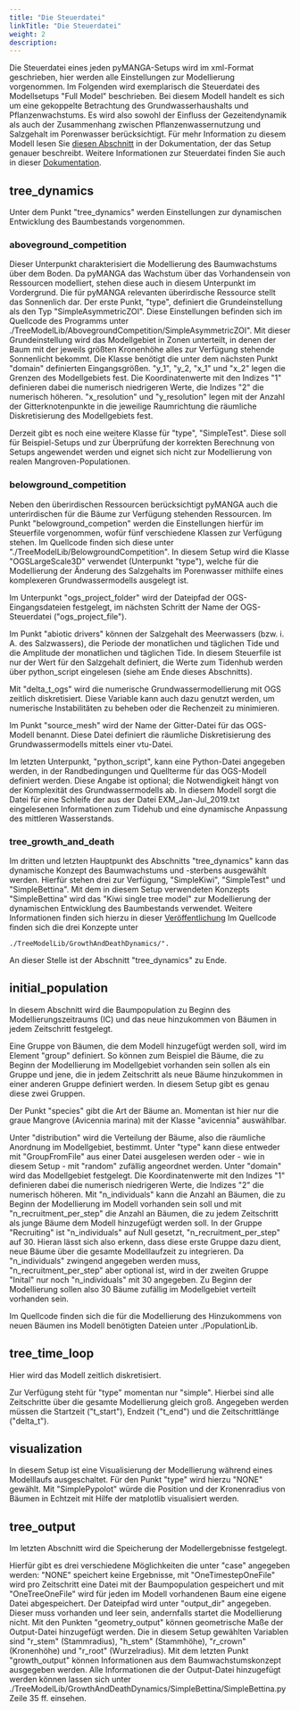 ```yaml
---
title: "Die Steuerdatei"
linkTitle: "Die Steuerdatei"
weight: 2
description:
---
```

Die Steuerdatei eines jeden pyMANGA-Setups wird im xml-Format geschrieben, hier werden alle Einstellungen zur Modellierung vorgenommen.
Im Folgenden wird exemplarisch die Steuerdatei des Modellsetups "Full Model" beschrieben.
Bei diesem Modell handelt es sich um eine gekoppelte Betrachtung des Grundwasserhaushalts und Pflanzenwachstums.
Es wird also sowohl der Einfluss der Gezeitendynamik als auch der Zusammenhang zwischen Pflanzenwassernutzung und Salzgehalt im Porenwasser berücksichtigt.
Für mehr Information zu diesem Modell lesen Sie <a href="/de/docs/beispielmodell_exmouth_gulf/" target="_blank">diesen Abschnitt</a> in der Dokumentation, der das Setup genauer beschreibt.
Weitere Informationen zur Steuerdatei finden Sie auch in dieser <a href="https://jbathmann.github.io/pyMANGA/project_dox__MangaProject__MangaProject.html" target="_blank">Dokumentation</a>.

## tree_dynamics

Unter dem Punkt "tree_dynamics" werden Einstellungen zur dynamischen Entwicklung des Baumbestands vorgenommen.

### aboveground_competition

Dieser Unterpunkt charakterisiert die Modellierung des Baumwachstums über dem Boden.
Da pyMANGA das Wachstum über das Vorhandensein von Ressourcen modelliert, stehen diese auch in diesem Unterpunkt im Vordergrund.
Die für pyMANGA relevanten überirdische Ressource stellt das Sonnenlich dar.
Der erste Punkt, "type", definiert die Grundeinstellung als den Typ "SimpleAsymmetricZOI".
Diese Einstellungen befinden sich im Quellcode des Programms unter ./TreeModelLib/AbovegroundCompetition/SimpleAsymmetricZOI".
Mit dieser Grundeinstellung wird das Modellgebiet in Zonen unterteilt, in denen der Baum mit der jeweils größten Kronenhöhe alles zur Verfügung stehende Sonnenlicht bekommt.
Die Klasse benötigt die unter dem nächsten Punkt "domain" definierten Eingangsgrößen.
"y_1", "y_2, "x_1" und "x_2" legen die Grenzen des Modellgebiets fest.
Die Koordinatenwerte mit den Indizes "1" definieren dabei die numerisch niedrigeren Werte, die Indizes "2" die numerisch höheren.
"x_resolution" und "y_resolution" legen mit der Anzahl der Gitterknotenpunkte in die jeweilige Raumrichtung die räumliche Diskretisierung des Modellgebiets fest.

Derzeit gibt es noch eine weitere Klasse für "type", "SimpleTest".
Diese soll für Beispiel-Setups und zur Überprüfung der korrekten Berechnung von Setups angewendet werden und eignet sich nicht zur Modellierung von realen Mangroven-Populationen.

### belowground_competition

Neben den überirdischen Ressourcen berücksichtigt pyMANGA auch die unterirdischen für die Bäume zur Verfügung stehenden Ressourcen.
Im Punkt "belowground_competion" werden die Einstellungen hierfür im Steuerfile vorgenommen, wofür fünf verschiedene Klassen zur Verfügung stehen.
Im Quellcode finden sich diese unter "./TreeModelLib/BelowgroundCompetition".
In diesem Setup wird die Klasse "OGSLargeScale3D" verwendet (Unterpunkt "type"), welche für die Modellierung der Änderung des Salzgehalts im Porenwasser mithilfe eines komplexeren Grundwassermodells ausgelegt ist. 

Im Unterpunkt "ogs_project_folder" wird der Dateipfad der OGS-Eingangsdateien festgelegt, im nächsten Schritt der Name der OGS-Steuerdatei ("ogs_project_file").

Im Punkt "abiotic drivers" können der Salzgehalt des Meerwassers (bzw. i. A. des Salzwassers), die Periode der monatlichen und täglichen Tide und die Amplitude der monatlichen und täglichen Tide.
In diesem Steuerfile ist nur der Wert für den Salzgehalt definiert, die Werte zum Tidenhub werden über python_script eingelesen (siehe am Ende dieses Abschnitts).

Mit "delta_t_ogs" wird die numerische Grundwassermodellierung mit OGS zeitlich diskretisiert.
Diese Variable kann auch dazu genutzt werden, um numerische Instabilitäten zu beheben oder die Rechenzeit zu minimieren.

Im Punkt "source_mesh" wird der Name der Gitter-Datei für das OGS-Modell benannt.
Diese Datei definiert die räumliche Diskretisierung des Grundwassermodells mittels einer vtu-Datei.

Im letzten Unterpunkt, "python_script", kann eine Python-Datei angegeben werden, in der Randbedingungen und Quellterme für das OGS-Modell definiert werden.
Diese Angabe ist optional; die Notwendigkeit hängt von der Komplexität des Grundwassermodells ab.
In diesem Modell sorgt die Datei für eine Schleife der aus der Datei EXM_Jan-Jul_2019.txt eingelesenen Informationen zum Tidehub und eine dynamische Anpassung des mittleren Wasserstands.

### tree_growth_and_death

Im dritten und letzten Hauptpunkt des Abschnitts "tree_dynamics" kann das dynamische Konzept des Baumwachstums und -sterbens ausgewählt werden.
Hierfür stehen drei zur Verfügung, "SimpleKiwi", "SimpleTest" und "SimpleBettina".
Mit dem in diesem Setup verwendeten Konzepts "SimpleBettina" wird das "Kiwi single tree model" zur Modellierung der dynamischen Entwicklung des Baumbestands verwendet.
Weitere Informationen finden sich hierzu in dieser <a href="https://doi.org/10.1016/j.ecolmodel.2018.10.005"> Veröffentlichung</a> Im Quellcode finden sich die drei Konzepte unter 

	./TreeModelLib/GrowthAndDeathDynamics/".



An dieser Stelle ist der Abschnitt "tree_dynamics" zu Ende. 

## initial_population

In diesem Abschnitt wird die Baumpopulation zu Beginn des Modellierungszeitraums (IC) und das neue hinzukommen von Bäumen in jedem Zeitschritt festgelegt.


Eine Gruppe von Bäumen, die dem Modell hinzugefügt werden soll, wird im Element "group" definiert.
So können zum Beispiel die Bäume, die zu Beginn der Modellierung im Modellgebiet vorhanden sein sollen als ein Gruppe und jene, die in jedem Zeitschritt als neue Bäume hinzukommen in einer anderen Gruppe definiert werden.
In diesem Setup gibt es genau diese zwei Gruppen.

Der Punkt "species" gibt die Art der Bäume an.
Momentan ist hier nur die graue Mangrove (Avicennia marina) mit der Klasse "avicennia" auswählbar.

Unter "distribution" wird die Verteilung der Bäume, also die räumliche Anordnung im Modellgebiet, bestimmt.
Unter "type" kann diese entweder mit "GroupFromFile" aus einer Datei ausgelesen werden oder - wie in diesem Setup - mit "random" zufällig angeordnet werden.
Unter "domain" wird das Modellgebiet festgelegt.
Die Koordinatenwerte mit den Indizes "1" definieren dabei die numerisch niedrigeren Werte, die Indizes "2" die numerisch höheren.
Mit "n_individuals" kann die Anzahl an Bäumen, die zu Beginn der Modellierung im Modell vorhanden sein soll und mit "n_recruitment_per_step" die Anzahl an Bäumen, die zu jedem Zeitschritt als junge Bäume dem Modell hinzugefügt werden soll.
In der Gruppe "Recruiting" ist "n_individuals" auf Null gesetzt, "n_recruitment_per_step" auf 30.
Hieran lässt sich also erkenn, dass diese erste Gruppe dazu dient, neue Bäume über die gesamte Modelllaufzeit zu integrieren.
Da "n_individuals" zwingend angegeben werden muss, "n_recruitment_per_step" aber optional ist, wird in der zweiten Gruppe "Inital" nur noch "n_individuals" mit 30 angegeben.
Zu Beginn der Modellierung sollen also 30 Bäume zufällig im Modellgebiet verteilt vorhanden sein.

Im Quellcode finden sich die für die Modellierung des Hinzukommens von neuen Bäumen ins Modell benötigten Dateien unter ./PopulationLib. 

## tree_time_loop

Hier wird das Modell zeitlich diskretisiert.

Zur Verfügung steht für "type" momentan nur "simple".
Hierbei sind alle Zeitschritte über die gesamte Modellierung gleich groß.
Angegeben werden müssen die Startzeit ("t_start"), Endzeit ("t_end") und die Zeitschrittlänge ("delta_t").

## visualization

In diesem Setup ist eine Visualisierung der Modellierung während eines Modelllaufs ausgeschaltet.
Für den Punkt "type" wird hierzu "NONE" gewählt.
Mit "SimplePypolot" würde die Position und der Kronenradius von Bäumen in Echtzeit mit Hilfe der matplotlib visualisiert werden.

## tree_output

Im letzten Abschnitt wird die Speicherung der Modellergebnisse festgelegt.

Hierfür gibt es drei verschiedene Möglichkeiten die unter "case" angegeben werden: "NONE" speichert keine Ergebnisse, mit "OneTimestepOneFile" wird pro Zeitschritt eine Datei mit der Baumpopulation gespeichert und mit "OneTreeOneFile" wird für jeden im Modell vorhandenen Baum eine eigene Datei abgespeichert.
Der Dateipfad wird unter "output_dir" angegeben.
Dieser muss vorhanden und leer sein, andernfalls startet die Modellierung nicht.
Mit den Punkten "geometry_output" können geometrische Maße der Output-Datei hinzugefügt werden.
Die in diesem Setup gewählten Variablen sind "r_stem" (Stammradius), "h_stem" (Stammhöhe), "r_crown" (Kronenhöhe) und "r_root" (Wurzelradius).
Mit dem letzten Punkt "growth_output" können Informationen aus dem Baumwachstumskonzept ausgegeben werden.
Alle Informationen die der Output-Datei hinzugefügt werden können lassen sich unter ./TreeModelLib/GrowthAndDeathDynamics/SimpleBettina/SimpleBettina.py Zeile 35 ff. einsehen.

